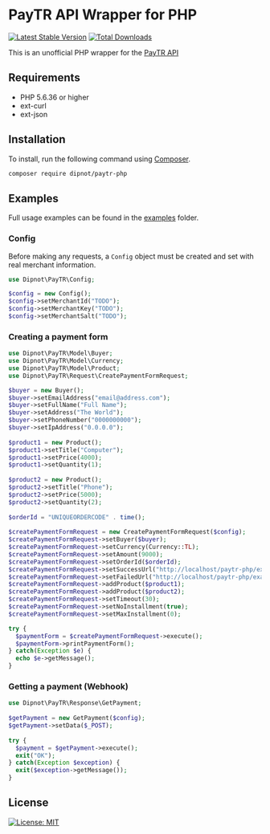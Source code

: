 # PayTR API Wrapper for PHP

[![Latest Stable Version](https://poser.pugx.org/dipnot/paytr-php/v)](https://packagist.org/packages/dipnot/paytr-php) [![Total Downloads](https://poser.pugx.org/dipnot/paytr-php/downloads)](https://packagist.org/packages/dipnot/paytr-php)

This is an unofficial PHP wrapper for the [PayTR API](https://www.paytr.com/entegrasyon)

## Requirements

- PHP 5.6.36 or higher
- ext-curl
- ext-json

## Installation

To install, run the following command using [Composer](https://getcomposer.org/).

```sh
composer require dipnot/paytr-php
```

## Examples

Full usage examples can be found in the [examples](https://github.com/dipnot/paytr-php/tree/main/examples) folder.

### Config

Before making any requests, a `Config` object must be created and set with real merchant information.

```php
use Dipnot\PayTR\Config;

$config = new Config();  
$config->setMerchantId("TODO");  
$config->setMerchantKey("TODO");  
$config->setMerchantSalt("TODO");
```

### Creating a payment form

```php
use Dipnot\PayTR\Model\Buyer;  
use Dipnot\PayTR\Model\Currency;  
use Dipnot\PayTR\Model\Product;  
use Dipnot\PayTR\Request\CreatePaymentFormRequest;

$buyer = new Buyer();  
$buyer->setEmailAddress("email@address.com");  
$buyer->setFullName("Full Name");  
$buyer->setAddress("The World");  
$buyer->setPhoneNumber("0000000000");  
$buyer->setIpAddress("0.0.0.0");  
  
$product1 = new Product();  
$product1->setTitle("Computer");  
$product1->setPrice(4000);  
$product1->setQuantity(1);  
  
$product2 = new Product();  
$product2->setTitle("Phone");  
$product2->setPrice(5000);  
$product2->setQuantity(2);  
  
$orderId = "UNIQUEORDERCODE" . time();  
  
$createPaymentFormRequest = new CreatePaymentFormRequest($config);  
$createPaymentFormRequest->setBuyer($buyer);  
$createPaymentFormRequest->setCurrency(Currency::TL);  
$createPaymentFormRequest->setAmount(9000);  
$createPaymentFormRequest->setOrderId($orderId);  
$createPaymentFormRequest->setSuccessUrl("http://localhost/paytr-php/examples/order.php?orderId={$orderId}&status=success");  
$createPaymentFormRequest->setFailedUrl("http://localhost/paytr-php/examples/order.php?orderId={$orderId}&status=failed");  
$createPaymentFormRequest->addProduct($product1);  
$createPaymentFormRequest->addProduct($product2);  
$createPaymentFormRequest->setTimeout(30);  
$createPaymentFormRequest->setNoInstallment(true);  
$createPaymentFormRequest->setMaxInstallment(0);  

try {
  $paymentForm = $createPaymentFormRequest->execute();
  $paymentForm->printPaymentForm();
} catch(Exception $e) {
  echo $e->getMessage();
}
```

### Getting a payment (Webhook)

```php
use Dipnot\PayTR\Response\GetPayment;  
  
$getPayment = new GetPayment($config);  
$getPayment->setData($_POST);  
  
try {  
  $payment = $getPayment->execute();  
  exit("OK");
} catch(Exception $exception) {   
  exit($exception->getMessage());
}
```

## License

[![License: MIT](https://img.shields.io/badge/License-MIT-%232fdcff)](https://github.com/dipnot/paytr-php/blob/main/LICENSE)